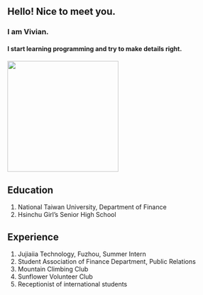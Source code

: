 
<html>
<head>
  <title>About Vivian</title>
</head>
<body>
 <h2> Hello! Nice to meet you.</h2>
 <h3>I am Vivian.
 <h4>I start learning programming and try to make details right.</h4>
<img src="https://scontent-tpe1-1.xx.fbcdn.net/v/t1.0-9/19554649_1508380409183733_6766870873577304080_n.jpg?oh=d2de900778c8228896986cbafbde77cd&oe=5AA25925" height="250" width="250" controls/>
 <h2>Education</h2>
  <ol>
   <li>National Taiwan University, Department of Finance</li>
   <li>Hsinchu Girl’s Senior High School</li>
  </ol>
 <h2>Experience</h2>
  <ol>
    <li>Jujiaiia Technology, Fuzhou, Summer Intern </li>
    <li>Student Association of Finance Department, Public Relations</li>
    <li>Mountain Climbing Club</li>
    <li>Sunflower Volunteer Club</li>  
    <li>Receptionist of international students</li>

 <body>

